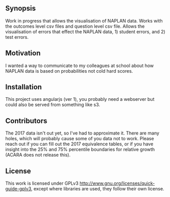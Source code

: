 ## Synopsis

Work in progress that allows the visualisation of NAPLAN data. Works with the outcomes level csv files and question level csv file. Allows the visualisation of errors that effect the NAPLAN data, 1) student errors, and 2) test errors.

## Motivation

I wanted a way to communicate to my colleagues at school about how NAPLAN data is based on probabilities not cold hard scores.

## Installation

This project uses angularjs (ver 1), you probably need a webserver but could also be served from something like s3.


## Contributors

The 2017 data isn't out yet, so I've had to approximate it. There are many holes, which will probably cause some of you data not to work. Please reach out if you can fill out the 2017 equivalence tables, or if you have insight into the 25% and 75% percentile boundaries for relative growth (ACARA does not release this).

## License

This work is licensed under  GPLv3 http://www.gnu.org/licenses/quick-guide-gplv3, except where libraries are used, they follow their own license. 

